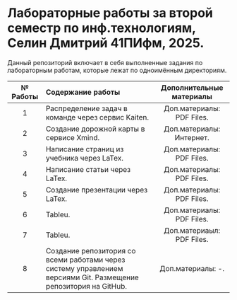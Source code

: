 # Лабораторные работы за второй семестр по инф.технологиям, Селин Дмитрий 41ПИфм, 2025.

Данный репозиторий включает в себя выполненные задания по лабораторным работам, которые лежат по одноимённым директориям.

| № Работы | Содержание работы | Дополнительные материалы |
|:------:|:----------|:----------:|
| 1 | Распределение задач в команде через сервис Kaiten. | Доп.материалы: PDF Files.
| 2 | Создание дорожной карты в сервисе Xmind. | Доп.материалы: Интернет.
| 3 | Написание страниц из учебника через LaTex. | Доп.материалы: PDF Files.
| 4 | Написание статьи через LaTex. | Доп.материалы: PDF Files.
| 5 | Создание презентации через LaTex. | Доп.материалы: PDF Files.
| 6 | Tableu. | Доп.материалы: PDF Files.
| 7 | Tableu. | Доп.материаыл: PDF Files.
| 8 | Создание репозитория со всеми работами через систему управлением версиями Git. Размещение репозитория на GitHub. | Доп.материалы: -.
